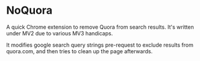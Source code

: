 # NoQuora

A quick Chrome extension to remove Quora from search results. It's written under MV2 due to various MV3 handicaps.

It modifies google search query strings pre-request to exclude results from quora.com, and then tries to clean up the page afterwards.
